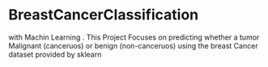 # BreastCancerClassification
with Machin Learning .
This Project Focuses on predicting whether a tumor Malignant
(canceruos) or benign
(non-canceruos) using the breast Cancer dataset provided by sklearn
